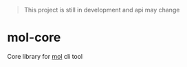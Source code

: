> This project is still in development and api may change

# mol-core

Core library for [mol](https://github.com/DmitryDodzin/mol) cli tool
